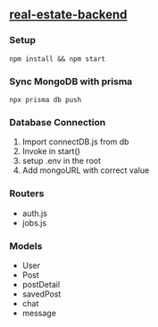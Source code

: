 
## [real-estate-backend]()

### Setup

```npm install && npm start```

### Sync MongoDB with prisma

```npx prisma db push```

### Database Connection
1. Import connectDB.js from db
2. Invoke in start()
3. setup .env in the root
4. Add mongoURL with correct value

### Routers
- auth.js
- jobs.js

### Models
- User
- Post 
- postDetail
- savedPost
- chat 
- message